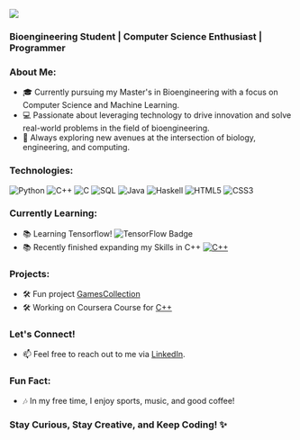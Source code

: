![](https://github.com/MatzeLopi/MatzeLopi/blob/27879df29b6f7fc4b2d85a8ff05f6732a4593d6f/animation.gif)
### Bioengineering Student | Computer Science Enthusiast | Programmer

### About Me:
- 🎓 Currently pursuing my Master's in Bioengineering with a focus on Computer Science and Machine Learning.
- 💻 Passionate about leveraging technology to drive innovation and solve real-world problems in the field of bioengineering.
- 🚀 Always exploring new avenues at the intersection of biology, engineering, and computing.

### Technologies:
![Python](https://img.shields.io/badge/-Python-000?&logo=Python)
![C++](https://img.shields.io/badge/-C++-blue?logo=cplusplus)
![C](https://img.shields.io/badge/-C-000?&logo=c)
![SQL](https://img.shields.io/badge/-SQL-000?&logo=MySQL)
![Java](https://img.shields.io/badge/Java-ED8B00?style=for-the-badge&logo=openjdk&logoColor=while&style=flat)
![Haskell](https://img.shields.io/badge/Haskell-5D4F85?logo=haskell&logoColor=fff&style=flat)
![HTML5](https://img.shields.io/badge/HTML5-E34F26?logo=html5&logoColor=fff&style=flat)
![CSS3](https://img.shields.io/badge/CSS3-1572B6?logo=css3&logoColor=fff&style=flat)


### Currently Learning:
- 📚 Learning Tensorflow! ![TensorFlow Badge](https://img.shields.io/badge/TensorFlow-FF6F00?logo=tensorflow&logoColor=fff&style=flat)
- 📚 Recently finished expanding my Skills in C++ [![C++](https://img.shields.io/badge/-C++-blue?logo=cplusplus&style=flat)](https://github.com/MatzeLopi/c4everyone)


### Projects:
- 🛠️ Fun project [GamesCollection](https://github.com/MatzeLopi/GamesCollection)
- 🛠️ Working on Coursera Course for [C++](https://github.com/MatzeLopi/c4everyone)


### Let's Connect!
- 📫 Feel free to reach out to me via [LinkedIn](https://www.linkedin.com/in/matthias-lopinski/).

### Fun Fact:
- 🎶 In my free time, I enjoy sports, music, and good coffee!

### Stay Curious, Stay Creative, and Keep Coding! ✨
